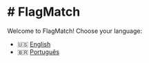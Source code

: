 # # FlagMatch

Welcome to FlagMatch! Choose your language:

- 🇺🇸 [English](README.en.md)
- 🇧🇷 [Português](README.pt-br.md)
